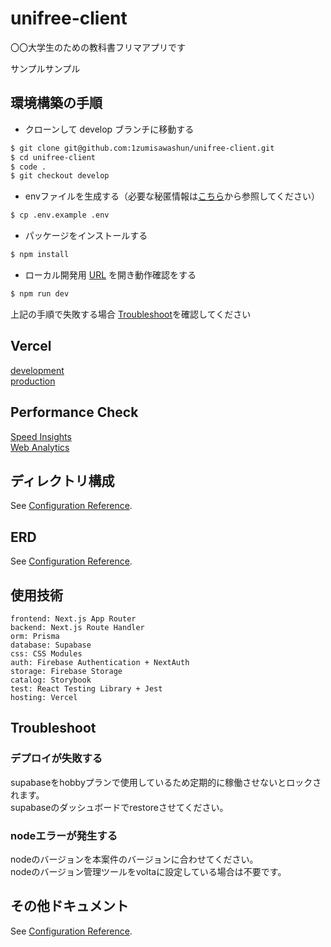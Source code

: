 # unifree-client

〇〇大学生のための教科書フリマアプリです

サンプルサンプル

## 環境構築の手順

- クローンして develop ブランチに移動する

```bash
$ git clone git@github.com:1zumisawashun/unifree-client.git
$ cd unifree-client
$ code .
$ git checkout develop
```

- envファイルを生成する（必要な秘匿情報は[こちら](https://www.notion.so/UniFli-b8ffb92d7a464c15842dac09c4e840fa)から参照してください）

```bash
$ cp .env.example .env
```

- パッケージをインストールする

```bash
$ npm install
```

- ローカル開発用 [URL](http://localhost:3000) を開き動作確認をする

```bash
$ npm run dev
```

上記の手順で失敗する場合 [Troubleshoot](#Troubleshoot)を確認してください

## Vercel

[development](https://unifree-client-git-develop-1zumisawashun.vercel.app/)  
[production](https://unifree-client.vercel.app/)

## Performance Check

[Speed Insights](https://vercel.com/1zumisawashuns-projects/unifree-client/speed-insights)  
[Web Analytics](https://vercel.com/1zumisawashuns-projects/unifree-client/analytics)

## ディレクトリ構成

See [Configuration Reference](https://github.com/1zumisawashun/folder-structure-template).

## ERD

See [Configuration Reference](https://github.com/1zumisawashun/unifree-client/blob/main/prisma/scheme.md).

## 使用技術

```
frontend: Next.js App Router
backend: Next.js Route Handler
orm: Prisma
database: Supabase
css: CSS Modules
auth: Firebase Authentication + NextAuth
storage: Firebase Storage
catalog: Storybook
test: React Testing Library + Jest
hosting: Vercel
```

## Troubleshoot

### デプロイが失敗する

supabaseをhobbyプランで使用しているため定期的に稼働させないとロックされます。  
supabaseのダッシュボードでrestoreさせてください。

### nodeエラーが発生する

nodeのバージョンを本案件のバージョンに合わせてください。  
nodeのバージョン管理ツールをvoltaに設定している場合は不要です。

## その他ドキュメント

See [Configuration Reference](https://www.notion.so/UniFli-b8ffb92d7a464c15842dac09c4e840fa).
